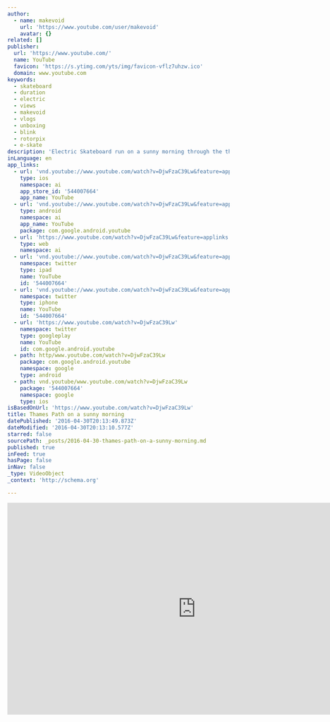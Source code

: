 ```yaml
---
author:
  - name: makevoid
    url: 'https://www.youtube.com/user/makevoid'
    avatar: {}
related: []
publisher:
  url: 'https://www.youtube.com/'
  name: YouTube
  favicon: 'https://s.ytimg.com/yts/img/favicon-vflz7uhzw.ico'
  domain: www.youtube.com
keywords:
  - skateboard
  - duration
  - electric
  - views
  - makevoid
  - vlogs
  - unboxing
  - blink
  - rotorpix
  - e-skate
description: 'Electric Skateboard run on a sunny morning through the thames path - minimal edits gimbal: Zhiyun Z1, recorded with OneplusOne smartphone music CC-by Ramses B - Chillout Mix: https://soundcloud.com/ramesesb/sleepless-chillout-mix-rameses inspired by rotorpix making awesome videos like this: https://www.youtube.com/watch?v=dbXE5n1G1RM'
inLanguage: en
app_links:
  - url: 'vnd.youtube://www.youtube.com/watch?v=DjwFzaC39Lw&feature=applinks'
    type: ios
    namespace: ai
    app_store_id: '544007664'
    app_name: YouTube
  - url: 'vnd.youtube://www.youtube.com/watch?v=DjwFzaC39Lw&feature=applinks'
    type: android
    namespace: ai
    app_name: YouTube
    package: com.google.android.youtube
  - url: 'https://www.youtube.com/watch?v=DjwFzaC39Lw&feature=applinks'
    type: web
    namespace: ai
  - url: 'vnd.youtube://www.youtube.com/watch?v=DjwFzaC39Lw&feature=applinks'
    namespace: twitter
    type: ipad
    name: YouTube
    id: '544007664'
  - url: 'vnd.youtube://www.youtube.com/watch?v=DjwFzaC39Lw&feature=applinks'
    namespace: twitter
    type: iphone
    name: YouTube
    id: '544007664'
  - url: 'https://www.youtube.com/watch?v=DjwFzaC39Lw'
    namespace: twitter
    type: googleplay
    name: YouTube
    id: com.google.android.youtube
  - path: http/www.youtube.com/watch?v=DjwFzaC39Lw
    package: com.google.android.youtube
    namespace: google
    type: android
  - path: vnd.youtube/www.youtube.com/watch?v=DjwFzaC39Lw
    package: '544007664'
    namespace: google
    type: ios
isBasedOnUrl: 'https://www.youtube.com/watch?v=DjwFzaC39Lw'
title: Thames Path on a sunny morning
datePublished: '2016-04-30T20:13:49.873Z'
dateModified: '2016-04-30T20:13:10.577Z'
starred: false
sourcePath: _posts/2016-04-30-thames-path-on-a-sunny-morning.md
published: true
inFeed: true
hasPage: false
inNav: false
_type: VideoObject
_context: 'http://schema.org'

---
```

<iframe src="https://cdn.embedly.com/widgets/media.html?src=https%3A%2F%2Fwww.youtube.com%2Fembed%2FDjwFzaC39Lw%3Ffeature%3Doembed&amp;url=https%3A%2F%2Fwww.youtube.com%2Fwatch%3Fv%3DDjwFzaC39Lw&amp;image=https%3A%2F%2Fi.ytimg.com%2Fvi%2FDjwFzaC39Lw%2Fhqdefault.jpg&amp;key=b7d04c9b404c499eba89ee7072e1c4f7&amp;type=text%2Fhtml&amp;schema=youtube" width="854" height="480" scrolling="no" frameborder="0" allowfullscreen="" style=""></iframe>